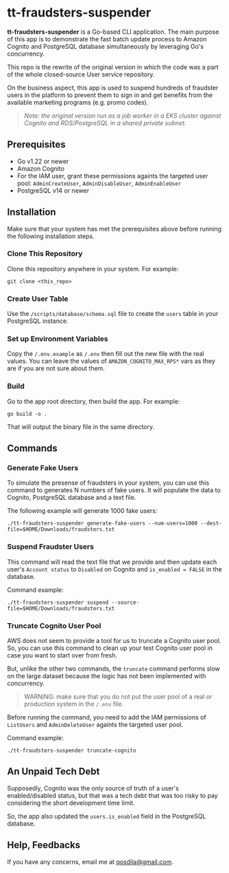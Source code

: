 # tt-fraudsters-suspender

**tt-fraudsters-suspender** is a Go-based CLI application. The main purpose of this app is to demonstrate the fast batch update process to Amazon Cognito and PostgreSQL database simultaneously by leveraging Go's concurrency.

This repo is the rewrite of the original version in which the code was a part of the whole closed-source User service repository.

On the business aspect, this app is used to suspend hundreds of fraudster users in the platform to prevent them to sign in and get benefits from the available marketing programs (e.g. promo codes).

> *Note: the original version run as a job worker in a EKS cluster against Cognito and RDS/PostgreSQL in a shared private subnet.*

## Prerequisites

* Go v1.22 or newer
* Amazon Cognito
* For the IAM user, grant these permissions againts the targeted user pool: `AdminCreateUser`, `AdminDisableUser`, `AdminEnableUser`
* PostgreSQL v14 or newer

## Installation

Make sure that your system has met the prerequisites above before running the following installation steps.

### Clone This Repository

Clone this repository anywhere in your system. For example:
```
git clone <this_repo>
```

### Create User Table

Use the `/scripts/database/schema.sql` file to create the `users` table in your PostgreSQL instance.

### Set up Environment Variables

Copy the `/.env.example` as `/.env` then fill out the new file with the real values. You can leave the values of `AMAZON_COGNITO_MAX_RPS*` vars as they are if you are not sure about them.

### Build

Go to the app root directory, then build the app. For example:

```
go build -o .
```

That will output the binary file in the same directory.

## Commands

### Generate Fake Users

To simulate the presense of fraudsters in your system, you can use this command to generates N numbers of fake users. It will populate the data to Cognito, PostgreSQL database and a text file.

The following example will generate 1000 fake users:
```
./tt-fraudsters-suspender generate-fake-users --num-users=1000 --dest-file=$HOME/Downloads/fraudsters.txt
```

### Suspend Fraudster Users

This command will read the text file that we provide and then update each user's `Account status` to `Disabled` on Cognito and `is_enabled = FALSE` in the database.

Command example:
```
./tt-fraudsters-suspender suspend --source-file=$HOME/Downloads/fraudsters.txt
```

### Truncate Cognito User Pool

AWS does not seem to provide a tool for us to truncate a Cognito user pool. So, you can use this command to clean up your test Cognito user pool in case you want to start over from fresh.

But, unlike the other two commands, the `truncate` command performs slow on the large dataset because the logic has not been implemented with concurrency.

> WARNING: make sure that you do not put the user pool of a real or production system in the `/.env` file.

Before running the command, you need to add the IAM permissions of `ListUsers` and `AdminDeleteUser` againts the targeted user pool.

Command example:
```
./tt-fraudsters-suspender truncate-cognito
```

## An Unpaid Tech Debt

Supposedly, Cognito was the only source of truth of a user's enabled/disabled status, but that was a tech debt that was too risky to pay considering the short development time limit.

So, the app also updated the `users.is_enabled` field in the PostgreSQL database.

## Help, Feedbacks
If you have any concerns, email me at qosdila@gmail.com.
